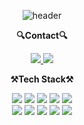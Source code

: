 <div align="center">

![header](https://capsule-render.vercel.app/api?type=waving&color=gradient&height=230&section=header&text=Minwoo%20Choi&fontSize=80&animation=fadeIn&fontAlignY=38&desc=Hello%20I'm%20Backend%20Developer&descAlignY=55&descAlign=65.5)
    
<p align="center">
    <Strong>🔍Contact🔍</Strong><br>
</p>

<p display="inline-block">
    <a href="https://velog.io/@chaiminwoo0223" target="_blank">
        <img src="https://img.shields.io/badge/Velog-20C997?style=for-the-badge&logo=velog&logoColor=white"/>
    </a>
    <a href="mailto:chaiminwoo0223@gmail.com" target="_blank">
        <img src="https://img.shields.io/badge/Gmail-DD1100?style=for-the-badge&logo=gmail&logoColor=white"/>
    </a>
</p>

<p align="center">
    <Strong>⚒️Tech Stack⚒️</Strong><br>
</p>

<p display="inline-block">
 <img src="https://img.shields.io/badge/Kotlin-7F52FF?style=for-the-badge&logo=kotlin&logoColor=white"></a>
 <img src="https://img.shields.io/badge/Java-007396?style=for-the-badge&logo=OpenJDK&logoColor=white"/></a>
 <img src="https://img.shields.io/badge/spring-6DB33F?style=for-the-badge&logo=spring&logoColor=white"></a>
 <img src="https://img.shields.io/badge/springboot-6DB33F?style=for-the-badge&logo=springboot&logoColor=white">
 <img src="https://img.shields.io/badge/mysql-4479A1?style=for-the-badge&logo=mysql&logoColor=white"></a>
 <br>
 <img src="https://img.shields.io/badge/Python-3776AB?style=for-the-badge&logo=python&logoColor=white"/></a>
 <img src="https://img.shields.io/badge/Numpy-%23013243.svg?style=for-the-badge&logo=numpy&logoColor=white"></a>
 <img src="https://img.shields.io/badge/Pandas-%23150458.svg?style=for-the-badge&logo=pandas&logoColor=white"></a>
 <img src="https://img.shields.io/badge/TensorFlow-FF6F00?style=for-the-badge&logo=TensorFlow&logoColor=white"/></a>
 <img src="https://img.shields.io/badge/PyTorch-EE4C2C?style=for-the-badge&logo=PyTorch&logoColor=white"></a>
</p>
</div>
